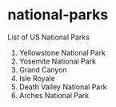 national-parks
==============

List of US National Parks

1. Yellowstone National Park
2. Yosemite National Park
3. Grand Canyon
4. Isle Royale
5. Death Valley National Park
6. Arches National Park
